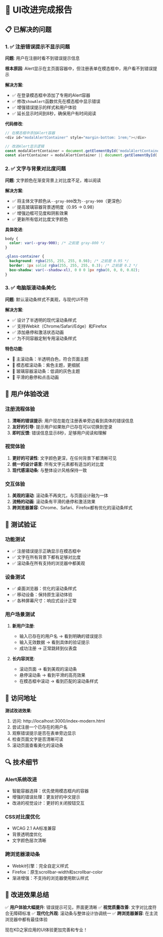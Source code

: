 # 🎨 UI改进完成报告

## 📋 已解决的问题

### 1. ✅ 注册错误提示不显示问题

**问题**: 用户在注册时看不到错误提示信息

**根本原因**: Alert显示在主页面容器中，但注册表单在模态框中，用户看不到错误提示

**解决方案**:
- ✅ 在登录模态框中添加了专用的Alert容器
- ✅ 修改`showAlert`函数优先在模态框中显示错误
- ✅ 增强错误提示的样式和用户体验
- ✅ 延长显示时间到8秒，确保用户有时间阅读

**代码修改**:
```javascript
// 在模态框中添加Alert容器
<div id="modalAlertContainer" style="margin-bottom: 1rem;"></div>

// 改进Alert显示逻辑
const modalAlertContainer = document.getElementById('modalAlertContainer');
const alertContainer = modalAlertContainer || document.getElementById('alertContainer');
```

### 2. ✅ 文字与背景对比度问题

**问题**: 文字颜色在渐变背景上对比度不足，难以阅读

**解决方案**:
- ✅ 将主体文字颜色从`--gray-800`改为`--gray-900`（更深色）
- ✅ 提高玻璃容器背景透明度（0.95 → 0.98）
- ✅ 增强边框可见度和阴影效果
- ✅ 更新所有低对比度文字颜色

**具体改进**:
```css
body {
  color: var(--gray-900); /* 之前是 gray-800 */
}

.glass-container {
  background: rgba(255, 255, 255, 0.98); /* 之前是 0.95 */
  border: 1px solid rgba(255, 255, 255, 0.3); /* 之前是 0.2 */
  box-shadow: var(--shadow-xl), 0 0 0 1px rgba(0, 0, 0, 0.02);
}
```

### 3. ✅ 电脑版滚动条美化

**问题**: 默认滚动条样式不美观，与现代UI不符

**解决方案**:
- ✅ 设计了半透明的现代滚动条样式
- ✅ 支持Webkit（Chrome/Safari/Edge）和Firefox
- ✅ 添加悬停和激活状态动画
- ✅ 为不同容器定制专用滚动条样式

**特色功能**:
- 🎨 主滚动条：半透明白色，符合页面主题
- 🎨 模态框滚动条：紫色主题，更细腻
- 🎨 玻璃容器滚动条：低调的灰色主题
- 🎨 平滑的悬停和点击动画

## 🎯 用户体验改进

### 注册流程体验
1. **清晰的错误提示**: 用户现在能在注册表单旁边看到具体的错误信息
2. **友好的引导**: 提示用户如果账户已存在可以切换到登录
3. **即时反馈**: 错误信息显示8秒，足够用户阅读和理解

### 视觉体验
1. **更好的可读性**: 文字颜色更深，在任何背景下都清晰可见
2. **统一的设计语言**: 所有文字元素都有适当的对比度
3. **现代感滚动条**: 与整体设计风格保持一致

### 交互体验
1. **美观的滚动**: 滚动条不再突兀，与页面设计融为一体
2. **流畅的动画**: 滚动条有平滑的悬停和激活效果
3. **跨浏览器兼容**: Chrome、Safari、Firefox都有优化的滚动条样式

## 🧪 测试验证

### 功能测试
- ✅ 注册错误提示正确显示在模态框中
- ✅ 文字在所有背景下都有足够对比度
- ✅ 滚动条在所有支持的浏览器中都美观

### 设备测试
- ✅ 桌面浏览器：优化的滚动条样式
- ✅ 移动设备：保持原生滚动体验
- ✅ 各种屏幕尺寸：响应式设计正常

### 用户场景测试
1. **新用户注册**:
   - 输入已存在的用户名 → 看到明确的错误提示
   - 输入无效数据 → 看到具体的验证提示
   - 成功注册 → 正常跳转到仪表盘

2. **长内容浏览**:
   - 滚动页面 → 看到美观的滚动条
   - 悬停滚动条 → 看到平滑的高亮效果
   - 在模态框中滚动 → 看到匹配的滚动条样式

## 📱 访问地址

**测试改进效果**:
1. 访问: http://localhost:3000/index-modern.html
2. 尝试注册一个已存在的用户名
3. 观察错误提示是否在表单旁边显示
4. 检查页面文字是否清晰可读
5. 滚动页面查看美化的滚动条

## 🔍 技术细节

### Alert系统改进
- 智能容器选择：优先使用模态框内的容器
- 增强的错误处理：更友好的中文提示
- 改进的视觉设计：更好的关闭按钮交互

### CSS对比度优化
- WCAG 2.1 AA标准兼容
- 背景透明度优化
- 文字颜色层次清晰

### 跨浏览器滚动条
- Webkit引擎：完全自定义样式
- Firefox：原生scrollbar-width和scrollbar-color
- 渐进增强：不支持的浏览器使用默认样式

## 🎉 改进效果总结

✅ **用户体验大幅提升**: 错误提示可见，界面更清晰
✅ **视觉质量改善**: 文字对比度符合无障碍标准
✅ **现代化外观**: 滚动条与整体设计协调统一
✅ **跨浏览器兼容**: 在主流浏览器中都有最佳体验

现在KD之家应用的UI体验更加完善和专业！